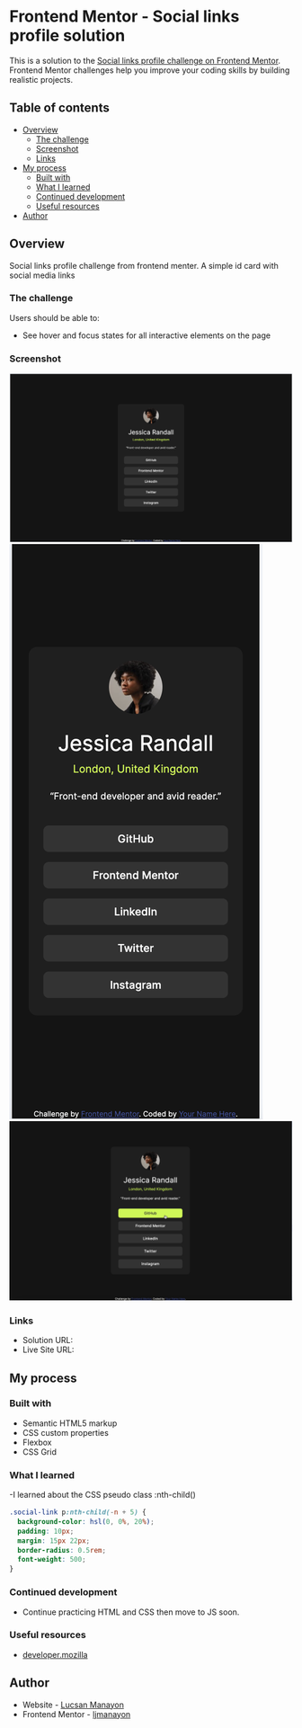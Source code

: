 # Frontend Mentor - Social links profile solution

This is a solution to the [Social links profile challenge on Frontend Mentor](https://www.frontendmentor.io/challenges/social-links-profile-UG32l9m6dQ). Frontend Mentor challenges help you improve your coding skills by building realistic projects.

## Table of contents

- [Overview](#overview)
  - [The challenge](#the-challenge)
  - [Screenshot](#screenshot)
  - [Links](#links)
- [My process](#my-process)
  - [Built with](#built-with)
  - [What I learned](#what-i-learned)
  - [Continued development](#continued-development)
  - [Useful resources](#useful-resources)
- [Author](#author)

## Overview

Social links profile challenge from frontend menter.
A simple id card with social media links

### The challenge

Users should be able to:

- See hover and focus states for all interactive elements on the page

### Screenshot

![Desktop](/screenshots/desktop.png)
![Mobile](/screenshots/mobile.png)
![Active](/screenshots/active.png)

### Links

- Solution URL: []()
- Live Site URL: []()

## My process

### Built with

- Semantic HTML5 markup
- CSS custom properties
- Flexbox
- CSS Grid

### What I learned

-I learned about the CSS pseudo class :nth-child()

```css
.social-link p:nth-child(-n + 5) {
  background-color: hsl(0, 0%, 20%);
  padding: 10px;
  margin: 15px 22px;
  border-radius: 0.5rem;
  font-weight: 500;
}
```

### Continued development

- Continue practicing HTML and CSS then move to JS soon.

### Useful resources

- [developer.mozilla](https://developer.mozilla.org/en-US/)

## Author

- Website - [Lucsan Manayon]()
- Frontend Mentor - [ljmanayon](https://www.frontendmentor.io/profile/ljmanayon)
